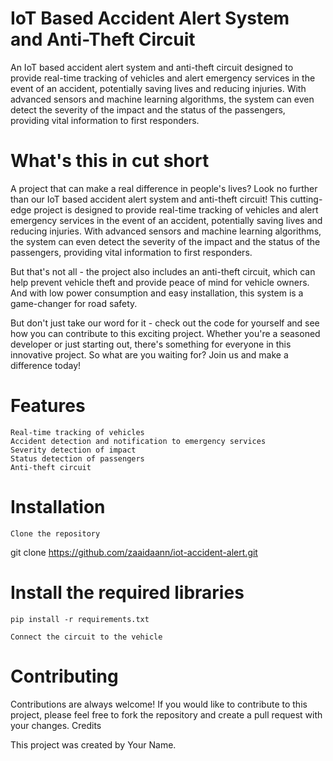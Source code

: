 # IoT Based Accident Alert System and Anti-Theft Circuit

An IoT based accident alert system and anti-theft circuit designed to provide real-time tracking of vehicles and alert emergency services in the event of an accident, potentially saving lives and reducing injuries. With advanced sensors and machine learning algorithms, the system can even detect the severity of the impact and the status of the passengers, providing vital information to first responders.

# What's this in cut short 

A project that can make a real difference in people's lives? Look no further than our IoT based accident alert system and anti-theft circuit!
This cutting-edge project is designed to provide real-time tracking of vehicles and alert emergency services in the event of an accident, potentially saving lives and reducing injuries. With advanced sensors and machine learning algorithms, the system can even detect the severity of the impact and the status of the passengers, providing vital information to first responders.

But that's not all - the project also includes an anti-theft circuit, which can help prevent vehicle theft and provide peace of mind for vehicle owners. And with low power consumption and easy installation, this system is a game-changer for road safety.

But don't just take our word for it - check out the code for yourself and see how you can contribute to this exciting project. Whether you're a seasoned developer or just starting out, there's something for everyone in this innovative project. So what are you waiting for? Join us and make a difference today!

# Features

    Real-time tracking of vehicles
    Accident detection and notification to emergency services
    Severity detection of impact
    Status detection of passengers
    Anti-theft circuit

# Installation

    Clone the repository

git clone https://github.com/zaaidaann/iot-accident-alert.git

# Install the required libraries

    pip install -r requirements.txt

    Connect the circuit to the vehicle

# Contributing

Contributions are always welcome! If you would like to contribute to this project, please feel free to fork the repository and create a pull request with your changes.
Credits

This project was created by Your Name.
